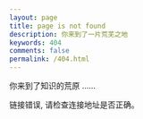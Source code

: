 ```yaml
---
layout: page
title: page is not found
description: 你来到了一片荒芜之地
keywords: 404
comments: false
permalink: /404.html
---
```


你来到了知识的荒原 ……

链接错误, 请检查连接地址是否正确。

  <style>
    pre {
          background: none;
          border: none;
    }
  </style>